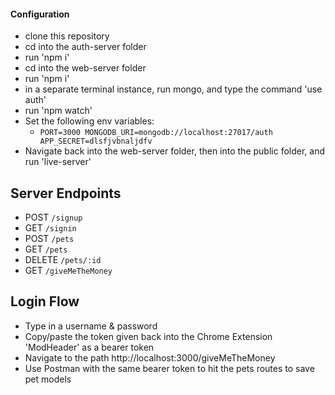 #### Configuration
  * clone this repository
  * cd into the auth-server folder
  * run 'npm i'
  * cd into the web-server folder
  * run 'npm i'
  * in a separate terminal instance, run mongo, and type the command 'use auth'
  * run 'npm watch'
  * Set the following env variables:
    * `PORT=3000 MONGODB_URI=mongodb://localhost:27017/auth APP_SECRET=dlsfjvbnaljdfv`
  * Navigate back into the web-server folder, then into the public folder, and run 'live-server'


## Server Endpoints
* POST `/signup`
* GET `/signin`
* POST `/pets`
* GET `/pets`
* DELETE `/pets/:id`
* GET  `/giveMeTheMoney`

## Login Flow
* Type in a username & password
* Copy/paste the token given back into the Chrome Extension 'ModHeader' as a bearer token
* Navigate to the path http://localhost:3000/giveMeTheMoney
* Use Postman with the same bearer token to hit the pets routes to save pet models